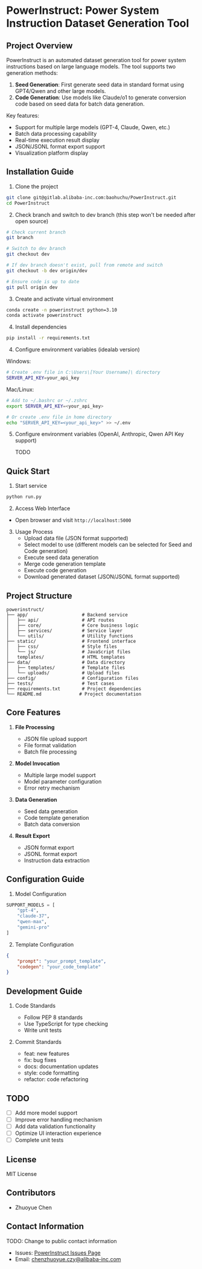 # PowerInstruct: Power System Instruction Dataset Generation Tool

## Project Overview

PowerInstruct is an automated dataset generation tool for power system instructions based on large language models. The tool supports two generation methods:

1. **Seed Generation**: First generate seed data in standard format using GPT4/Qwen and other large models.
2. **Code Generation**: Use models like Claude/o1 to generate conversion code based on seed data for batch data generation.

Key features:
- Support for multiple large models (GPT-4, Claude, Qwen, etc.)
- Batch data processing capability
- Real-time execution result display
- JSON/JSONL format export support
- Visualization platform display

## Installation Guide

1. Clone the project
```bash
git clone git@gitlab.alibaba-inc.com:baohuchu/PowerInstruct.git
cd PowerInstruct
```

2. Check branch and switch to dev branch (this step won't be needed after open source)

```bash
# Check current branch
git branch

# Switch to dev branch
git checkout dev

# If dev branch doesn't exist, pull from remote and switch
git checkout -b dev origin/dev

# Ensure code is up to date
git pull origin dev
```

3. Create and activate virtual environment
```bash
conda create -n powerinstruct python=3.10
conda activate powerinstruct
```

4. Install dependencies
```bash
pip install -r requirements.txt
```

4. Configure environment variables (idealab version)

Windows:
```bash
# Create .env file in C:\Users\[Your Username]\ directory
SERVER_API_KEY=your_api_key
```

Mac/Linux:
```bash
# Add to ~/.bashrc or ~/.zshrc
export SERVER_API_KEY=<your_api_key>

# Or create .env file in home directory
echo "SERVER_API_KEY=<your_api_key>" >> ~/.env
```

5. Configure environment variables (OpenAI, Anthropic, Qwen API Key support)

    TODO


## Quick Start

1. Start service
```bash
python run.py
```

2. Access Web Interface
- Open browser and visit `http://localhost:5000`

3. Usage Process
   - Upload data file (JSON format supported)
   - Select model to use (different models can be selected for Seed and Code generation)
   - Execute seed data generation
   - Merge code generation template
   - Execute code generation
   - Download generated dataset (JSON/JSONL format supported)

## Project Structure

```
powerinstruct/
├── app/                    # Backend service
│   ├── api/                # API routes
│   ├── core/               # Core business logic
│   ├── services/           # Service layer
│   └── utils/              # Utility functions
├── static/                 # Frontend interface
│   ├── css/                # Style files
│   └── js/                 # JavaScript files
│   templates/              # HTML templates
├── data/                   # Data directory
│   ├── templates/          # Template files
│   └── uploads/            # Upload files
├── config/                 # Configuration files
├── tests/                  # Test cases
├── requirements.txt        # Project dependencies
└── README.md              # Project documentation
```

## Core Features

1. **File Processing**
   - JSON file upload support
   - File format validation
   - Batch file processing

2. **Model Invocation**
   - Multiple large model support
   - Model parameter configuration
   - Error retry mechanism

3. **Data Generation**
   - Seed data generation
   - Code template generation
   - Batch data conversion

4. **Result Export**
   - JSON format export
   - JSONL format export
   - Instruction data extraction

## Configuration Guide

1. Model Configuration
```python
SUPPORT_MODELS = [
    "gpt-4",
    "claude-37",
    "qwen-max",
    "gemini-pro"
]
```

2. Template Configuration
```json
{
    "prompt": "your_prompt_template",
    "codegen": "your_code_template"
}
```

## Development Guide

1. Code Standards
   - Follow PEP 8 standards
   - Use TypeScript for type checking
   - Write unit tests

2. Commit Standards
   - feat: new features
   - fix: bug fixes
   - docs: documentation updates
   - style: code formatting
   - refactor: code refactoring

## TODO

- [ ] Add more model support
- [ ] Improve error handling mechanism
- [ ] Add data validation functionality
- [ ] Optimize UI interaction experience
- [ ] Complete unit tests

## License

MIT License

## Contributors

- Zhuoyue Chen

## Contact Information

TODO: Change to public contact information

- Issues: [PowerInstruct Issues Page](https://code.alibaba-inc.com/baohuchu/PowerInstruct/issues)
- Email: chenzhuoyue.czy@alibaba-inc.com